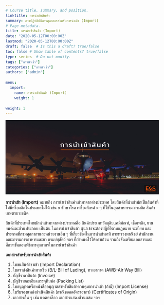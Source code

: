 ```yaml
---
# Course title, summary, and position.
linktitle: การนำเข้าสินค้า
summary: การปฏิบัติพิธีการศุลกากรสำหรับการนำเข้า (Import)
# Page metadata.
title: การนำเข้าสินค้า (Import) 
date: "2020-05-12T00:00:00Z"
lastmod: "2020-05-12T00:00:00Z"
draft: false  # Is this a draft? true/false
toc: false # Show table of contents? true/false
type: series  # Do not modify.
tags: ["การนำเข้า"]
categories: ["การนำเข้า"]
authors: ["admin"]

menu:
  import:
    name: การนำเข้าสินค้า (Import)
    weight: 1

weight: 1
---
```


![](img/import.png)


**การนำเข้า (Import)** หมายถึง การนำเข้าสินค้าเข้ามาจากต่างประเทศ โดยสินค้าที่นำเข้ามักเป็นสินค้าที่ไม่มีหรือผลิตในประเทศไม่ได้ เช่น ยารักษาโรค  เครื่องจักรต่าง ๆ ที่ใช้ในอุตสาหกรรมการผลิต สินค้าเกษตรบางชนิด 
<!--more-->
สินค้าที่ประเทศไทยมักนำเข้ามาจากต่างประเทศคือ สินค้าประเภทวัตถุดิบ,เคมีภัณฑ์, เชื้อเพลิง, ยานยนต์และส่วนประกอบ เป็นต้น ในการนำเข้าสินค้า ผู้นำเข้าจะต้องปฏิบัติตามกฎหมาย ระเบียบ และประกาศที่กรมศุลกากรและหน่วยงานอื่น ๆ ที่เกี่ยวข้องในการนำเข้าอาทิ กระทรวงพาณิชย์ สำนักงานคณะกรรมการอาหารและยา กรมปศุสัตว์ ฯลฯ ที่กำหนดไว้ให้ครบถ้วน รวมถึงจัดเตรียมเอกสารและศึกษาขั้นตอนพิธีการศุลกากรในการนำเข้าสินค้า

**เอกสารสำหรับการนำเข้าสินค้า**

1.  ใบขนสินค้าขาเข้า (Import Declaration)
2.  ใบตราส่งสินค้าทางเรือ (B/L-Bill of Lading), ทางอากาศ (AWB-Air Way Bill)
3.  บัญชีราคาสินค้า (Invoice)
4.  บัญชีรายละเอียดบรรจุหีบห่อ (Packing List)
5.  ใบอนุญาตหรือหนังสืออนุญาตสำหรับสินค้าควบคุมการนำเข้า (ถ้ามี) (Import License)
6.  ใบรับรองแหล่งกำเนิดสินค้า (กรณีขอลดอัตราอากร) (Certificates of Origin)
7.  เอกสารอื่น ๆ เช่น แคตตาล็อก เอกสารแสดงส่วนผสม ฯลฯ


